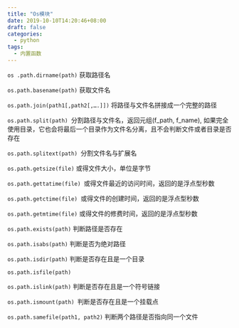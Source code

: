 ```yaml
---
title: "Os模块"
date: 2019-10-10T14:20:46+08:00
draft: false
categories:
  - python
tags:
  - 内置函数
---
```

<!--more-->
`os .path.dirname(path)` 获取路径名

`os.path.basename(path)` 获取文件名

`os.path.join(path1[,path2[,….]])` 将路径与文件名拼接成一个完整的路径

`os.path.split(path) `分割路径与文件名，返回元组(f_path, f_name), 如果完全使用目录，它也会将最后一个目录作为文件名分离，且不会判断文件或者目录是否存在

`os.path.splitext(path) `分割文件名与扩展名

`os.path.getsize(file)` 或得文件大小，单位是字节

`os.path.gettatime(file) `或得文件最近的访问时间，返回的是浮点型秒数

`os.path.getctime(file) `或得文件的创建时间，返回的是浮点型秒数

`os.path.getmtime(file)` 或得文件的修费时间，返回的是浮点型秒数

`os.path.exists(path)` 判断路径是否存在

`os.path.isabs(path)` 判断是否为绝对路径

`os.path.isdir(path)` 判断是否存在且是一个目录

`os.path.isfile(path)`

`os.path.islink(path)` 判断是否存在且是一个符号链接

`os.path.ismount(path) `判断是否存在且是一个挂载点

`os.path.samefile(path1, path2)` 判断两个路径是否指向同一个文件